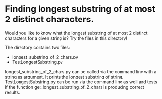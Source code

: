 # Finding longest substring of at most 2 distinct characters.

Would you like to know what the longest substring of at most 2 distinct characters for a given string is? Try the files in this directory!

The directory contains two files:

- longest_substring_of_2_chars.py
- TestLongestSubstring.py

longest_substring_of_2_chars.py can be called via the command line with a string as argument. It prints the longest substring of string.
TestLongestSubstring.py can be run via the command line as well and tests if the function get_longest_substring_of_2_chars
is producing correct results. 